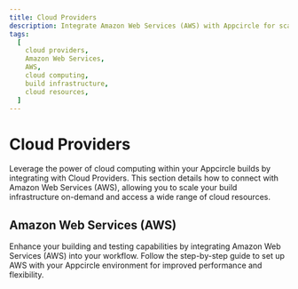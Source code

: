 ```yaml
---
title: Cloud Providers
description: Integrate Amazon Web Services (AWS) with Appcircle for scalable infrastructure and cloud resource access. Enhance your app building and testing capabilities.
tags:
  [
    cloud providers,
    Amazon Web Services,
    AWS,
    cloud computing,
    build infrastructure,
    cloud resources,
  ]
---
```


# Cloud Providers

Leverage the power of cloud computing within your Appcircle builds by integrating with Cloud Providers. This section details how to connect with Amazon Web Services (AWS), allowing you to scale your build infrastructure on-demand and access a wide range of cloud resources.

## Amazon Web Services (AWS)

Enhance your building and testing capabilities by integrating Amazon Web Services (AWS) into your workflow. Follow the step-by-step guide to set up AWS with your Appcircle environment for improved performance and flexibility.
